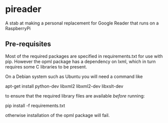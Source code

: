 pireader
========

A stab at making a personal replacement for Google Reader that runs on a
RaspberryPi

Pre-requisites
--------------

Most of the required packages are specified in requirements.txt for use
with pip. However the opml package has a dependency on lxml, which in
turn requires some C libraries to be present.

On a Debian system such as Ubuntu you will need a command like

apt-get install python-dev libxml2 libxml2-dev libxslt-dev

to ensure that the required library files are available *before* running:

pip install -f requirements.txt

otherwise installation of the opml package will fail.

